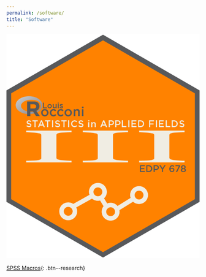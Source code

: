 ```yaml
---
permalink: /software/
title: "Software"
---
```


[![Stats 3 hex logo](/images/stats3-hex-logo.png)](/software/R_utkesm)

[SPSS Macros]('/software/SPSS-macros'){: .btn--research}
